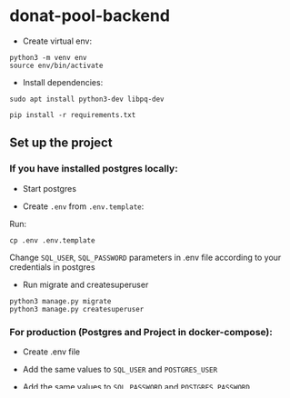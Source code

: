 # donat-pool-backend

- Create virtual env:

```
python3 -m venv env
source env/bin/activate 
```

- Install dependencies:

```
sudo apt install python3-dev libpq-dev

pip install -r requirements.txt
```

## Set up the project

### If you have installed postgres locally:

- Start postgres

- Create `.env` from `.env.template`:

Run:

```
cp .env .env.template
```

Change `SQL_USER`, `SQL_PASSWORD` parameters in .env file according to your credentials in postgres

- Run migrate and createsuperuser

```
python3 manage.py migrate
python3 manage.py createsuperuser
```

### For production (Postgres and Project in docker-compose):

- Create .env file
- Add the same values to `SQL_USER` and `POSTGRES_USER`
- Add the same values to `SQL_PASSWORD` and `POSTGRES_PASSWORD`
- Set `SQL_HOST` to `db`
- In `DJANGO_ALLOWED_HOSTS` use the production hostname
- In `CSRF_TRUSTED_ORIGINS` use the protocol+production hostname (eg: https://backend.donat-pool.io)
- Set `DEBUG` to 0 and generate new `SECRET_KEY`

- Run `docker-compose up -d --build`

- Create django admin:
`docker exec -ti donat-pool-backend sh`
`python3 manage.py createsuperuser`

- Set up nginx with the following config:

```
server {
    listen 80;
	listen [::]:80;
    index index.html index.htm index.nginx-debian.html;
    server_name backend.donat-pool.io;

    location / {
            proxy_pass http://0.0.0.0:8000/;
            proxy_set_header X-Real-IP $remote_addr;
            proxy_set_header Host $host;
            proxy_set_header X-Forwarded-For $proxy_add_x_forwarded_for;

            # WebSocket support
            proxy_http_version 1.1;
            proxy_set_header Upgrade $http_upgrade;
            proxy_set_header Connection "upgrade";
    }
    
    location /static/{
	   autoindex on;
	   alias /shared/donat-pool/donat-pool-backend/static/;
    }
}
```

- Set up let's encrypt SSL:

`sudo certbot --nginx -d testnet.donat-pool.io`
